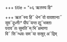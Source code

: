 +++
title = "०६ ऋतस्य हि"

+++
ऋत᳓स्य हि᳓ धेन᳓वो वावशानाः᳓  
सुम᳓दूध्नीः° पीप᳓यन्त द्यु᳓भक्ताः  
पराव᳓तः सुमति᳓म् भि᳓क्षमाणा  
वि᳓ सि᳓न्धवः सम᳓या सस्रुर् अ᳓द्रिम्